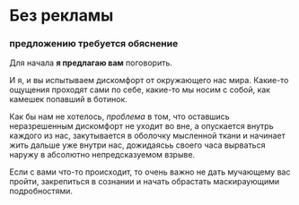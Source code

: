 # Без рекламы

### предложению требуется обяснение

Для начала **я предлагаю вам** поговорить. 

И я, и вы испытываем дискомфорт от окружающего нас мира. Какие-то   ощущения проходят сами по себе, какие-то мы носим с собой, как камешек попавший в ботинок.

Как бы нам не хотелось, *проблема* в том, что оставшись неразрешенным дискомфорт не уходит во вне, а опускается внутрь каждого из нас, закутывается в оболочку мысленной ткани и начинает жить дальше уже внутри нас, дожидаясьь своего часа вырваться наружу в абсолютно непредсказуемом взрыве.

Если с вами что-то происходит, то очень важно не дать мучающему вас пройти, закрепиться в сознании и начать обрастать маскираующими подробностями.
